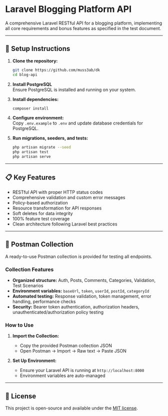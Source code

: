 # Laravel Blogging Platform API
A comprehensive Laravel RESTful API for a blogging platform, implementing all core requirements and bonus features as specified in the test document.

---

## 🚀 Setup Instructions
1. **Clone the repository:**
    ```bash
    git clone https://github.com/muss3ab/dk
    cd blog-api
    ```

2. **Install PostgreSQL**  
   Ensure PostgreSQL is installed and running on your system.

3. **Install dependencies:**
    ```bash
    composer install
    ```

4. **Configure environment:**  
   Copy `.env.example` to `.env` and update database credentials for PostgreSQL.

5. **Run migrations, seeders, and tests:**
    ```bash
    php artisan migrate --seed
    php artisan test
    php artisan serve
    ```

---

## 📋 Key Features

- RESTful API with proper HTTP status codes
- Comprehensive validation and custom error messages
- Policy-based authorization
- Resource transformation for API responses
- Soft deletes for data integrity
- 100% feature test coverage
- Clean architecture following Laravel best practices

---

## 🧪 Postman Collection

A ready-to-use Postman collection is provided for testing all endpoints.

### Collection Features

- **Organized structure:** Auth, Posts, Comments, Categories, Validation, Test Scenarios
- **Environment variables:** `baseUrl`, `token`, `userId`, `postId`, `categoryId`
- **Automated testing:** Response validation, token management, error handling, performance checks
- **Security:** Bearer token authentication, authorization headers, unauthenticated/authorization policy testing

### How to Use

1. **Import the Collection:**
    - Copy the provided Postman collection JSON
    - Open Postman → Import → Raw text → Paste JSON

2. **Set Up Environment:**
    - Ensure your Laravel API is running at `http://localhost:8000`
    - Environment variables are auto-managed

---

## 📄 License

This project is open-source and available under the [MIT license](LICENSE).
